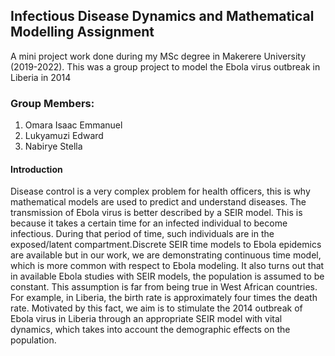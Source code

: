 ## Infectious Disease Dynamics and Mathematical Modelling Assignment
A mini project work done during my MSc degree in Makerere University (2019-2022). This was a group project to model the Ebola virus outbreak in Liberia in 2014 

### Group Members:
1. Omara Isaac Emmanuel
2. Lukyamuzi Edward
3. Nabirye Stella

#### Introduction
Disease control is a very complex problem for health officers, this is why mathematical models are used to predict and understand diseases. The transmission of Ebola virus is better described by a SEIR model. This is because it takes a certain time for an infected individual to become infectious. During that period of time,
such individuals are in the exposed/latent compartment.Discrete SEIR time models to Ebola epidemics are available but in our work, we are demonstrating continuous time model, which is more common with respect to Ebola modeling. It also turns out that in available Ebola
studies with SEIR models, the population is assumed to be constant. This assumption is far from being true
in West African countries. For example, in Liberia, the birth rate is approximately four times the death
rate. Motivated by this fact, we aim is to stimulate the 2014 outbreak of Ebola virus in Liberia through
an appropriate SEIR model with vital dynamics, which takes into account the demographic effects on the
population.

